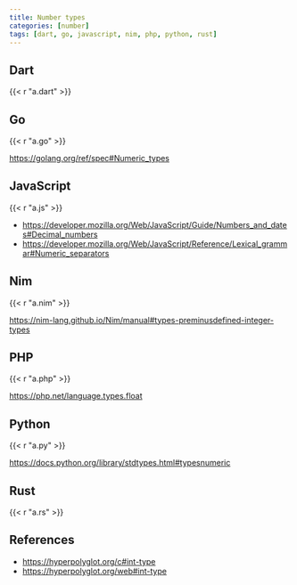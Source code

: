 ```yaml
---
title: Number types
categories: [number]
tags: [dart, go, javascript, nim, php, python, rust]
---
```


## Dart

{{< r "a.dart" >}}

## Go

{{< r "a.go" >}}

<https://golang.org/ref/spec#Numeric_types>

## JavaScript

{{< r "a.js" >}}

- <https://developer.mozilla.org/Web/JavaScript/Guide/Numbers_and_dates#Decimal_numbers>
- <https://developer.mozilla.org/Web/JavaScript/Reference/Lexical_grammar#Numeric_separators>

## Nim

{{< r "a.nim" >}}

<https://nim-lang.github.io/Nim/manual#types-preminusdefined-integer-types>

## PHP

{{< r "a.php" >}}

<https://php.net/language.types.float>

## Python

{{< r "a.py" >}}

<https://docs.python.org/library/stdtypes.html#typesnumeric>

## Rust

{{< r "a.rs" >}}

## References

- <https://hyperpolyglot.org/c#int-type>
- <https://hyperpolyglot.org/web#int-type>
